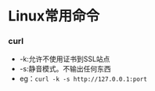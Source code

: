 # Linux常用命令
### curl
  - -k:允许不使用证书到SSL站点
- -s:静音模式。不输出任何东西
- eg：`curl -k -s http://127.0.0.1:port `

